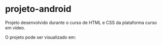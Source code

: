 # projeto-android

<p>Projeto desenvolvido durante o curso de HTML e CSS da plataforma curso em vídeo.</p>
<p>O projeto pode ser visualizado em: </p>
